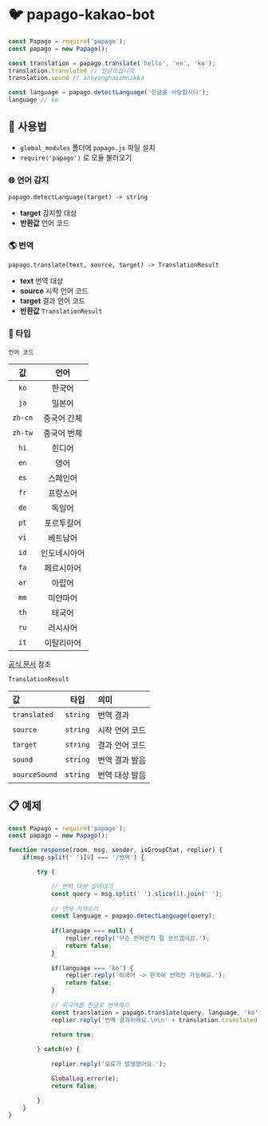 # 🐦 papago-kakao-bot

```javascript
const Papago = require('papago');
const papago = new Papago();

const translation = papago.translate('hello', 'en', 'ko');
translation.translated // 안녕하십니까
translation.sound // annyonghasimnikka

const language = papago.detectLanguage('한글을 사랑합시다');
language // ko
```

## 📕 사용법

- `global_modules` 폴더에 `papago.js` 파일 설치
- `require('papago')` 로 모듈 불러오기

### 🌐 언어 감지
`papago.detectLanguage(target) -> string`

- **target** 감지할 대상  
- **반환값** 언어 코드

### 🌎 번역
`papago.translate(text, source, target) -> TranslationResult`

- **text** 번역 대상
- **source** 시작 언어 코드
- **target** 결과 언어 코드
- **반환값** `TranslationResult`

### 🔖 타입

`언어 코드`

| 값 | 언어 |
|:---:|:---:|
| `ko` | 한국어 |
| `ja` | 일본어 |
| `zh-cn` | 중국어 간체 |
| `zh-tw` | 중국어 번체 |
| `hi` | 힌디어 |
| `en` | 영어 |
| `es` | 스페인어 |
| `fr` | 프랑스어 |
| `de` | 독일어 |
| `pt` | 포르투칼어 |
| `vi` | 베트남어 |
| `id` | 인도네시아어 |
| `fa` | 페르시아어 |
| `ar` | 아랍어 |
| `mm` | 미얀마어 |
| `th` | 태국어 |
| `ru` | 러시사어 |
| `it` | 이탈리아어 |

[공식 문서](https://developers.naver.com/docs/papago/papago-detectlangs-overview.md#%EC%96%B8%EC%96%B4-%EA%B0%90%EC%A7%80-%EA%B0%9C%EC%9A%94) 참조

`TranslationResult`

| 값 | 타입 | 의미 |
|:---|:---:|:---|
| `translated` | `string` | 번역 결과 |
| `source` | `string` | 시작 언어 코드 |
| `target` | `string` | 결과 언어 코드 |
| `sound` | `string` | 번역 결과 발음 |
| `sourceSound` | `string` | 번역 대상 발음 |

## 📋 예제
```javascript
const Papago = require('papago');
const papago = new Papago();

function response(room, msg, sender, isGroupChat, replier) {
    if(msg.split(' ')[0] === '/번역') {

        try {

            // 번역 대상 잘라내기
            const query = msg.split(' ').slice(1).join(' ');
    
            // 언어 가져오기
            const language = papago.detectLanguage(query);
    
            if(language === null) {
                replier.reply('무슨 언어인지 잘 모르겠어요.');
                return false;
            }
    
            if(language === 'ko') {
                replier.reply('외국어 -> 한국어 번역만 가능해요.');
                return false;
            }
    
            // 외국어를 한글로 번역하기
            const translation = papago.translate(query, language, 'ko');
            replier.reply('번역 결과이에요.\n\n' + translation.translated + '\n[ ' + translation.sound + ' ]');
        
            return true;

        } catch(e) {
        
            replier.reply('오류가 발생했어요.');

            GlobalLog.error(e);
            return false;

        }
    }
}
```
